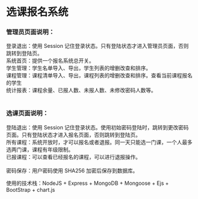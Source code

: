 # 选课报名系统
### 管理员页面说明：<br>
登录退出：使用 Session 记住登录状态。只有登陆状态才进入管理员页面，否则跳转到登陆页。<br>
系统首页：提供一个报名系统总开关。<br>
学生管理：学生名单导入、导出，学生列表的增删改查和排序。<br>
课程管理：课程清单导入、导出，课程列表的增删改查和排序。查看当前课程报名的学生<br>
统计报表：课程余量、已报人数、未报人数、未修改密码人数等。<br>
<br>
### 选课页面说明：<br>
登陆退出：使用 Session 记住登录状态。使用初始密码登陆时，跳转到更改密码页面。只有登陆状态才进入报名页面，否则跳转到登陆页。<br>
所有课程：系统开放时，才可以报名或者退报。同一天只能选一门课，一个人最多选两门课，课程有年级限制。<br>
已报课程：可以查看已经报名的课程，可以进行退报操作。<br>
<br>
密码保存：用户密码使用 SHA256 加密后保存到数据库。<br>

使用的技术栈：NodeJS + Express + MongoDB + Mongoose + Ejs + BootStrap + chart.js
